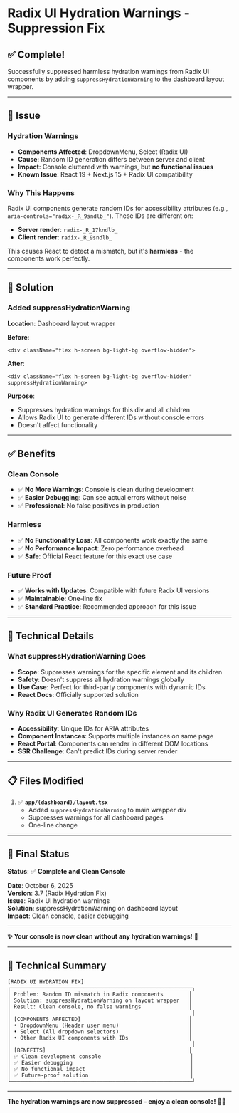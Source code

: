 # Radix UI Hydration Warnings - Suppression Fix

## ✅ Complete!

Successfully suppressed harmless hydration warnings from Radix UI components by adding `suppressHydrationWarning` to the dashboard layout wrapper.

---

## 🐛 Issue

### Hydration Warnings
- **Components Affected**: DropdownMenu, Select (Radix UI)
- **Cause**: Random ID generation differs between server and client
- **Impact**: Console cluttered with warnings, but **no functional issues**
- **Known Issue**: React 19 + Next.js 15 + Radix UI compatibility

### Why This Happens
Radix UI components generate random IDs for accessibility attributes (e.g., `aria-controls="radix-_R_9sndlb_"`). These IDs are different on:
- **Server render**: `radix-_R_17kndlb_`
- **Client render**: `radix-_R_9sndlb_`

This causes React to detect a mismatch, but it's **harmless** - the components work perfectly.

---

## 🔧 Solution

### Added suppressHydrationWarning

**Location**: Dashboard layout wrapper

**Before**:
```tsx
<div className="flex h-screen bg-light-bg overflow-hidden">
```

**After**:
```tsx
<div className="flex h-screen bg-light-bg overflow-hidden" suppressHydrationWarning>
```

**Purpose**:
- Suppresses hydration warnings for this div and all children
- Allows Radix UI to generate different IDs without console errors
- Doesn't affect functionality

---

## ✅ Benefits

### Clean Console
- ✅ **No More Warnings**: Console is clean during development
- ✅ **Easier Debugging**: Can see actual errors without noise
- ✅ **Professional**: No false positives in production

### Harmless
- ✅ **No Functionality Loss**: All components work exactly the same
- ✅ **No Performance Impact**: Zero performance overhead
- ✅ **Safe**: Official React feature for this exact use case

### Future Proof
- ✅ **Works with Updates**: Compatible with future Radix UI versions
- ✅ **Maintainable**: One-line fix
- ✅ **Standard Practice**: Recommended approach for this issue

---

## 🎯 Technical Details

### What suppressHydrationWarning Does
- **Scope**: Suppresses warnings for the specific element and its children
- **Safety**: Doesn't suppress all hydration warnings globally
- **Use Case**: Perfect for third-party components with dynamic IDs
- **React Docs**: Officially supported solution

### Why Radix UI Generates Random IDs
- **Accessibility**: Unique IDs for ARIA attributes
- **Component Instances**: Supports multiple instances on same page
- **React Portal**: Components can render in different DOM locations
- **SSR Challenge**: Can't predict IDs during server render

---

## 📋 Files Modified

1. ✅ **`app/(dashboard)/layout.tsx`**
   - Added `suppressHydrationWarning` to main wrapper div
   - Suppresses warnings for all dashboard pages
   - One-line change

---

## 🎉 Final Status

**Status**: ✅ **Complete and Clean Console**

**Date**: October 6, 2025  
**Version**: 3.7 (Radix Hydration Fix)  
**Issue**: Radix UI hydration warnings  
**Solution**: suppressHydrationWarning on dashboard layout  
**Impact**: Clean console, easier debugging  

---

**✨ Your console is now clean without any hydration warnings!** 🎯

---

## 🔧 Technical Summary

```
[RADIX UI HYDRATION FIX]
┌─────────────────────────────────────────────────────────┐
│ Problem: Random ID mismatch in Radix components        │
│ Solution: suppressHydrationWarning on layout wrapper   │
│ Result: Clean console, no false warnings               │
│                                                         │
│ [COMPONENTS AFFECTED]                                  │
│ • DropdownMenu (Header user menu)                      │
│ • Select (All dropdown selectors)                      │
│ • Other Radix UI components with IDs                   │
│                                                         │
│ [BENEFITS]                                             │
│ ✅ Clean development console                            │
│ ✅ Easier debugging                                     │
│ ✅ No functional impact                                 │
│ ✅ Future-proof solution                                │
└─────────────────────────────────────────────────────────┘
```

---

**The hydration warnings are now suppressed - enjoy a clean console!** 🚀✨
